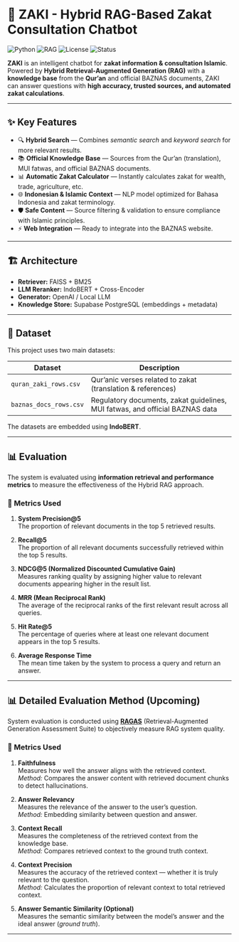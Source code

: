 # 🤖 ZAKI - Hybrid RAG-Based Zakat Consultation Chatbot

![Python](https://img.shields.io/badge/Python-3.10-blue?logo=python)
![RAG](https://img.shields.io/badge/LLM-RAG-orange?logo=openai)
![License](https://img.shields.io/badge/License-MIT-green)
![Status](https://img.shields.io/badge/Status-Development-yellow)

**ZAKI** is an intelligent chatbot for **zakat information & consultation Islamic**.  
Powered by **Hybrid Retrieval-Augmented Generation (RAG)** with a **knowledge base** from the **Qur’an** and official BAZNAS documents, ZAKI can answer questions with **high accuracy, trusted sources, and automated zakat calculations**.

---

## ✨ Key Features
- 🔍 **Hybrid Search** — Combines *semantic search* and *keyword search* for more relevant results.
- 📚 **Official Knowledge Base** — Sources from the Qur’an (translation), MUI fatwas, and official BAZNAS documents.
- 📊 **Automatic Zakat Calculator** — Instantly calculates zakat for wealth, trade, agriculture, etc.
- 🌐 **Indonesian & Islamic Context** — NLP model optimized for Bahasa Indonesia and zakat terminology.
- 🛡 **Safe Content** — Source filtering & validation to ensure compliance with Islamic principles.
- ⚡ **Web Integration** — Ready to integrate into the BAZNAS website.

---

## 🏗 Architecture
- **Retriever:** FAISS + BM25
- **LLM Reranker:** IndoBERT + Cross-Encoder
- **Generator:** OpenAI / Local LLM
- **Knowledge Store:** Supabase PostgreSQL (embeddings + metadata)

---

## 📂 Dataset
This project uses two main datasets:

| Dataset                | Description |
|------------------------|-------------|
| `quran_zaki_rows.csv`  | Qur’anic verses related to zakat (translation & references) |
| `baznas_docs_rows.csv` | Regulatory documents, zakat guidelines, MUI fatwas, and official BAZNAS data |

The datasets are embedded using **IndoBERT**.

---

## 📊 Evaluation
The system is evaluated using **information retrieval and performance metrics** to measure the effectiveness of the Hybrid RAG approach.

### 📏 Metrics Used
1. **System Precision@5**  
   The proportion of relevant documents in the top 5 retrieved results.

2. **Recall@5**  
   The proportion of all relevant documents successfully retrieved within the top 5 results.

3. **NDCG@5 (Normalized Discounted Cumulative Gain)**  
   Measures ranking quality by assigning higher value to relevant documents appearing higher in the result list.

4. **MRR (Mean Reciprocal Rank)**  
   The average of the reciprocal ranks of the first relevant result across all queries.

5. **Hit Rate@5**  
   The percentage of queries where at least one relevant document appears in the top 5 results.

6. **Average Response Time**  
   The mean time taken by the system to process a query and return an answer.
   
---

## 📊 Detailed Evaluation Method (Upcoming)
System evaluation is conducted using **[RAGAS](https://github.com/explodinggradients/ragas)** (Retrieval-Augmented Generation Assessment Suite) to objectively measure RAG system quality.

### 📏 Metrics Used
1. **Faithfulness**  
   Measures how well the answer aligns with the retrieved context.  
   *Method:* Compares the answer content with retrieved document chunks to detect hallucinations.

2. **Answer Relevancy**  
   Measures the relevance of the answer to the user’s question.  
   *Method:* Embedding similarity between question and answer.

3. **Context Recall**  
   Measures the completeness of the retrieved context from the knowledge base.  
   *Method:* Compares retrieved context to the ground truth context.

4. **Context Precision**  
   Measures the accuracy of the retrieved context — whether it is truly relevant to the question.  
   *Method:* Calculates the proportion of relevant context to total retrieved context.

5. **Answer Semantic Similarity (Optional)**  
   Measures the semantic similarity between the model’s answer and the ideal answer (*ground truth*).

---
